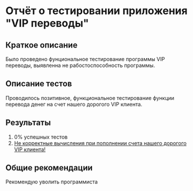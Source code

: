 # Отчёт о тестировании приложения "VIP переводы"

## Краткое описание

Было проведено фунциональное тестирование программы VIP переводы,
выявленна не рабостоспособность программы.

## Описание тестов

Проводилось позитивное, функциональное тестирование функции перевода денег на счет
нашего дорогого VIP клиента.

## Результаты

1. 0% успешных тестов
2. [Не корректные вычисления при пополнении счета нашего дорогого VIP клиента!](https://github.com/Shliskenstickin/dz_java2_1/issues/1)

## Общие рекомендации

Рекомендую уволить программиста